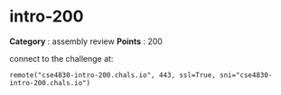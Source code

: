 # intro-200

**Category** : assembly review
**Points** : 200

connect to the challenge at: 

``remote("cse4830-intro-200.chals.io", 443, ssl=True, sni="cse4830-intro-200.chals.io")``




